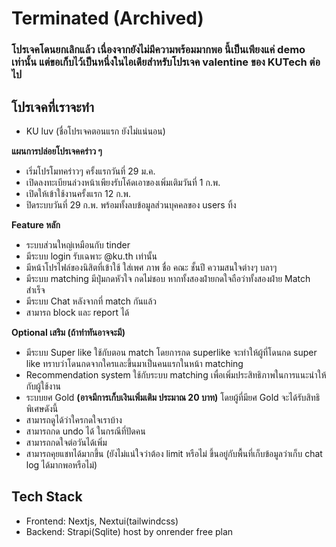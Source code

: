 # Terminated (Archived)

### โปรเจคโดนยกเลิกแล้ว เนื่องจากยังไม่มีความพร้อมมากพอ นี้เป็นเพียงแค่ demo เท่านั้น แต่ขอเก็บไว้เป็นหนึ่งในไอเดียสำหรับโปรเจค valentine ของ KUTech ต่อไป

## โปรเจคที่เราจะทำ

- KU luv (ชื่อโปรเจคตอนแรก ยังไม่แน่นอน)

**แผนการปล่อยโปรเจคคร่าว ๆ**

- เริ่มโปรโมทคร่าวๆ ครั้งแรกวันที่ 29 ม.ค.
- เปิดลงทะเบียนล่วงหน้าเพียงรับโค้ดเอาของเพิ่มเติมวันที่ 1 ก.พ.
- เปิดให้เข้าใช้งานครั้งแรก 12 ก.พ.
- ปิดระบบวันที่ 29 ก.พ. พร้อมทั้งลบข้อมูลส่วนบุคคลของ users ทิ้ง

**Feature หลัก**

- ระบบส่วนใหญ่เหมือนกับ tinder
- มีระบบ login รับเฉพาะ @ku.th เท่านั้น
- มีหน้าโปรไฟล์ของนิสิตที่เข้าใช้ ใส่เพศ ภาพ ชื่อ คณะ ชั้นปี ความสนใจต่างๆ บลาๆ
- มีระบบ matching มีปุ่มกดหัวใจ กดไม่ชอบ หากทั้งสองฝ่ายกดใจถือว่าทั้งสองฝ่าย Match สำเร็จ
- มีระบบ Chat หลังจากที่ match กันแล้ว
- สามารถ block และ report ได้

**Optional เสริม (ถ้าทำทันอาจจะมี)**

- มีระบบ Super like ใช้กับตอน match โดยการกด superlike จะทำให้ผู้ที่โดนกด super like ทราบว่าโดนกดจากใครและขึ้นมาเป็นคนแรกในหน้า matching
- Recommendation system ใช้กับระบบ matching เพื่อเพิ่มประสิทธิภาพในการแนะนำให้กับผู้ใช้งาน
- ระบบยศ Gold **(อาจมีการเก็บเงินเพิ่มเติม ประมาณ 20 บาท)** โดยผู้ที่มียศ Gold จะได้รับสิทธิพิเศษดังนี้
- สามารถดูได้ว่าใครกดใจเราบ้าง
- สามารถกด undo ได้ ในกรณีที่ปัดคน
- สามารถกดใจต่อวันได้เพิ่ม
- สามารถคุยแชทได้มากขึ้น (ยังไม่แน่ใจว่าต้อง limit หรือไม่ ขึ้นอยู่กับพื้นที่เก็บข้อมูลว่าเก็บ chat log ได้มากพอหรือไม่)

## Tech Stack

- Frontend: Nextjs, Nextui(tailwindcss)
- Backend: Strapi(Sqlite) host by onrender free plan
